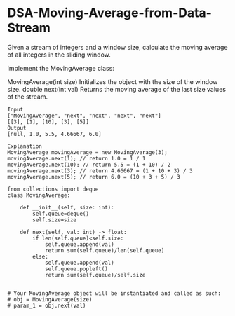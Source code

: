 # DSA-Moving-Average-from-Data-Stream
Given a stream of integers and a window size, calculate the moving average of all integers in the sliding window.

Implement the MovingAverage class:

MovingAverage(int size) Initializes the object with the size of the window size.
double next(int val) Returns the moving average of the last size values of the stream.
```
Input
["MovingAverage", "next", "next", "next", "next"]
[[3], [1], [10], [3], [5]]
Output
[null, 1.0, 5.5, 4.66667, 6.0]

Explanation
MovingAverage movingAverage = new MovingAverage(3);
movingAverage.next(1); // return 1.0 = 1 / 1
movingAverage.next(10); // return 5.5 = (1 + 10) / 2
movingAverage.next(3); // return 4.66667 = (1 + 10 + 3) / 3
movingAverage.next(5); // return 6.0 = (10 + 3 + 5) / 3
```
```
from collections import deque
class MovingAverage:

    def __init__(self, size: int):
        self.queue=deque()
        self.size=size

    def next(self, val: int) -> float:
        if len(self.queue)<self.size:
            self.queue.append(val)
            return sum(self.queue)/len(self.queue)
        else:
            self.queue.append(val)
            self.queue.popleft()
            return sum(self.queue)/self.size


# Your MovingAverage object will be instantiated and called as such:
# obj = MovingAverage(size)
# param_1 = obj.next(val)
```
